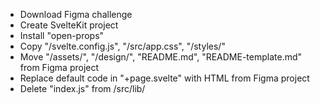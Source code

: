 - Download Figma challenge
- Create SvelteKit project
- Install "open-props"
- Copy "/svelte.config.js", "/src/app.css", "/styles/"
- Move "/assets/", "/design/", "README.md", "README-template.md" from Figma project
- Replace default code in "+page.svelte" with HTML from Figma project
- Delete "index.js" from /src/lib/

